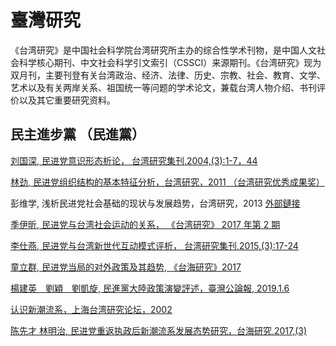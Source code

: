 # 臺灣研究
《台湾研究》是中国社会科学院台湾研究所主办的综合性学术刊物，是中国人文社会科学核心期刊、中文社会科学引文索引（CSSCI）来源期刊。《台湾研究》现为双月刊，主要刊登有关台湾政治、经济、法律、历史、宗教、社会、教育、文学、艺术以及有关两岸关系、祖国统一等问题的学术论文，兼载台湾人物介绍、书刊评价以及其它重要研究资料。

## 民主進步黨 （民進黨）

[刘国深, 民进党意识形态析论， 台湾研究集刊,2004,(3):1-7，44](./民进党意识形态析论.pdf)

[林劲, 民进党组织结构的基本特征分析，台湾研究，2011 （台湾研究优秀成果奖）](./民进党组织结构的基本特征分析.pdf)

彭维学, 浅析民进党社会基础的现状与发展趋势，台湾研究，2013 [外部鏈接](http://cass.its.taiwan.cn/zjlc/pwx/201407/t20140731_6794175.htm)

[季伊昕, 民进党与台湾社会运动的关系， 《台湾研究》 2017 年第 2 期](./民进党与台湾社会运动的关系_季伊昕.pdf)

[李仕燕, 民进党与台湾新世代互动模式评析， 台湾研究集刊,2015,(3):17-24](./民进党与台湾新世代互动模式评析.pdf)

[童立群, 民进党当局的对外政策及其趋势, 《台海研究》2017](./民进党当局的对外政策及其趋势.pdf)

[楊建英　劉穎　劉凱旋, 民進黨大陸政策演變評述，臺灣公論報, 2019.1.6](./民進黨大陸政策演變評述.md)

[认识新潮流系，上海台湾研究论坛，2002](./认识新潮流系.md)

[陈先才 林明治, 民进党重返执政后新潮流系发展态势研究，台海研究,2017,(3)](./民进党重返执政后新潮流系发展态势研究.pdf)


